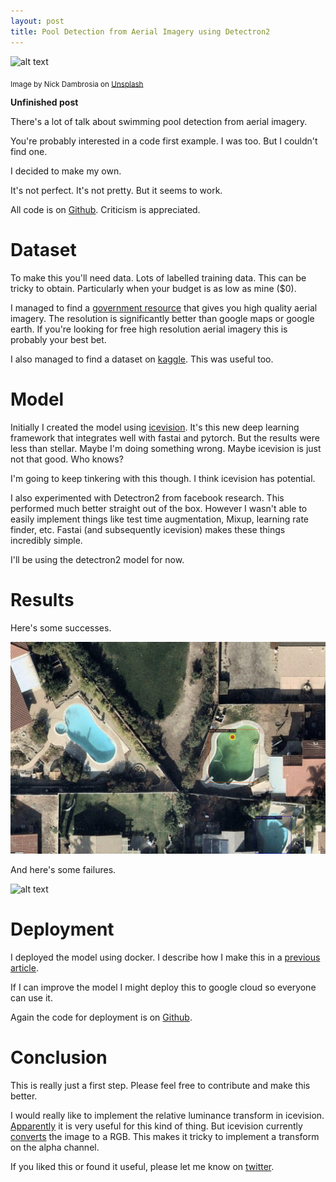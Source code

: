 ```yaml
---
layout: post
title: Pool Detection from Aerial Imagery using Detectron2
---
```

![alt text](/images/aerial_object_detection/background.png)

<sub>Image by Nick Dambrosia on [Unsplash](https://unsplash.com/photos/XN1wsJMh2lo)</sub>

__Unfinished post__

There's a lot of talk about swimming pool detection from aerial imagery.

You're probably interested in a code first example. I was too. But I couldn't find one.

I decided to make my own.

It's not perfect. It's not pretty. But it seems to work.

All code is on [Github](https://github.com/spiyer99/aerial_object_detection). Criticism is appreciated. 

# Dataset

To make this you'll need data. Lots of labelled training data. This can be tricky to obtain. Particularly when your budget is as low as mine ($0). 

I managed to find a [government resource](https://maps.six.nsw.gov.au/) that gives you high quality aerial imagery. The resolution is significantly better than google maps or google earth. If you're looking for free high resolution aerial imagery this is probably your best bet. 

I also managed to find a dataset on [kaggle](https://www.kaggle.com/kbhartiya83/swimming-pool-and-car-detection). This was useful too.

# Model

Initially I created the model using [icevision](https://github.com/airctic/icevision/). It's this new deep learning framework that integrates well with fastai and pytorch. But the results were less than stellar. Maybe I'm doing something wrong. Maybe icevision is just not that good. Who knows? 

I'm going to keep tinkering with this though. I think icevision has potential.

I also experimented with Detectron2 from facebook research. This performed much better straight out of the box. However I wasn't able to easily implement things like test time augmentation, Mixup, learning rate finder, etc. Fastai (and subsequently icevision) makes these things incredibly simple.

I'll be using the detectron2 model for now.

# Results

Here's some successes.

![alt text](/images/aerial_object_detection/success.png)

And here's some failures. 

![alt text](/images/aerial_object_detection/failure.png)

# Deployment

I deployed the model using docker. I describe how I make this in a [previous article](https://spiyer99.github.io/Detectron2-Web-App/).

If I can improve the model I might deploy this to google cloud so everyone can use it.

Again the code for deployment is on [Github](https://github.com/spiyer99/aerial_object_detection).


# Conclusion

This is really just a first step. Please feel free to contribute and make this better. 

I would really like to implement the relative luminance transform in icevision. [Apparently](https://towardsdatascience.com/weekend-project-detecting-solar-panels-from-satellite-imagery-f6f5d5e0da40) it is very useful for this kind of thing. But icevision currently [converts](https://github.com/airctic/icevision/blob/5a92bcd0ec8aa791ce9f37aded7763b09fe0e8be/icevision/utils/imageio.py#L13) the image to a RGB. This makes it tricky to implement a transform on the alpha channel.

If you liked this or found it useful, please let me know on [twitter](https://twitter.com/neeliyer11).



